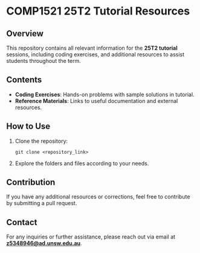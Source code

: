 # COMP1521 25T2 Tutorial Resources

## Overview
This repository contains all relevant information for the **25T2 tutorial** sessions, including coding exercises, and additional resources to assist students throughout the term.

## Contents
- **Coding Exercises**: Hands-on problems with sample solutions in tutorial.
- **Reference Materials**: Links to useful documentation and external resources.

## How to Use
1. Clone the repository:
   ```
   git clone <repository_link>
   ```
2. Explore the folders and files according to your needs.

## Contribution
If you have any additional resources or corrections, feel free to contribute by submitting a pull request.

## Contact
For any inquiries or further assistance, please reach out via email at **z5348946@ad.unsw.edu.au**.


